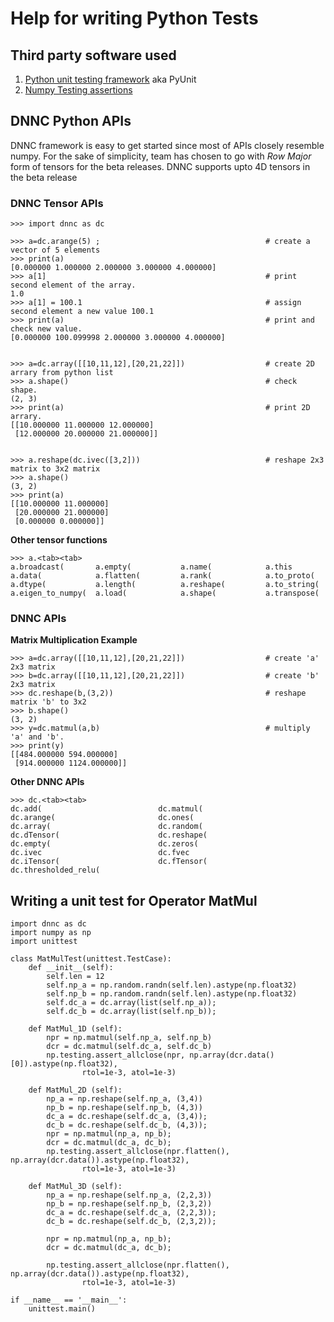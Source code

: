 # Help for writing Python Tests

## Third party software used

1. [Python unit testing framework](https://docs.python.org/2/library/unittest.html) aka PyUnit
1. [Numpy Testing assertions](https://docs.scipy.org/doc/numpy/reference/routines.testing.html)

## DNNC Python APIs
DNNC framework is easy to get started since most of APIs closely resemble numpy.
For the sake of simplicity, team has chosen to go with *Row Major* form of tensors for the beta releases. 
DNNC supports upto 4D tensors in the beta release

### DNNC Tensor APIs

```
>>> import dnnc as dc

>>> a=dc.arange(5) ;                                     # create a vector of 5 elements
>>> print(a)
[0.000000 1.000000 2.000000 3.000000 4.000000]
>>> a[1]                                                 # print second element of the array.
1.0
>>> a[1] = 100.1                                         # assign second element a new value 100.1
>>> print(a)                                             # print and check new value.
[0.000000 100.099998 2.000000 3.000000 4.000000]


>>> a=dc.array([[10,11,12],[20,21,22]])                  # create 2D arrary from python list
>>> a.shape()                                            # check shape.
(2, 3)
>>> print(a)                                             # print 2D arrary.
[[10.000000 11.000000 12.000000]
 [12.000000 20.000000 21.000000]]


>>> a.reshape(dc.ivec([3,2]))                            # reshape 2x3 matrix to 3x2 matrix
>>> a.shape()
(3, 2)
>>> print(a)
[[10.000000 11.000000]
 [20.000000 21.000000]
 [0.000000 0.000000]]
```


**Other tensor functions**
```
>>> a.<tab><tab>
a.broadcast(       a.empty(           a.name(            a.this             
a.data(            a.flatten(         a.rank(            a.to_proto(        
a.dtype(           a.length(          a.reshape(         a.to_string(       
a.eigen_to_numpy(  a.load(            a.shape(           a.transpose(  

```

### DNNC APIs

**Matrix Multiplication Example**

```
>>> a=dc.array([[10,11,12],[20,21,22]])                  # create 'a' 2x3 matrix 
>>> b=dc.array([[10,11,12],[20,21,22]])                  # create 'b' 2x3 matrix 
>>> dc.reshape(b,(3,2))                                  # reshape matrix 'b' to 3x2
>>> b.shape()
(3, 2)
>>> y=dc.matmul(a,b)                                     # multiply 'a' and 'b'.
>>> print(y)
[[484.000000 594.000000]
 [914.000000 1124.000000]]
 ```
 
**Other DNNC APIs**

```
>>> dc.<tab><tab>
dc.add(                          dc.matmul(
dc.arange(                       dc.ones(
dc.array(                        dc.random(
dc.dTensor(                      dc.reshape(
dc.empty(                        dc.zeros(
dc.ivec                          dc.fvec
dc.iTensor(                      dc.fTensor(
dc.thresholded_relu(
```

## Writing a unit test for Operator MatMul 

```
import dnnc as dc
import numpy as np
import unittest

class MatMulTest(unittest.TestCase):
    def __init__(self):
        self.len = 12
        self.np_a = np.random.randn(self.len).astype(np.float32)
        self.np_b = np.random.randn(self.len).astype(np.float32)
        self.dc_a = dc.array(list(self.np_a));
        self.dc_b = dc.array(list(self.np_b));

    def MatMul_1D (self):
        npr = np.matmul(self.np_a, self.np_b)
        dcr = dc.matmul(self.dc_a, self.dc_b)
        np.testing.assert_allclose(npr, np.array(dcr.data()[0]).astype(np.float32),
                rtol=1e-3, atol=1e-3)

    def MatMul_2D (self):
        np_a = np.reshape(self.np_a, (3,4))
        np_b = np.reshape(self.np_b, (4,3))
        dc_a = dc.reshape(self.dc_a, (3,4));
        dc_b = dc.reshape(self.dc_b, (4,3));
        npr = np.matmul(np_a, np_b);
        dcr = dc.matmul(dc_a, dc_b);
        np.testing.assert_allclose(npr.flatten(), np.array(dcr.data()).astype(np.float32),
                rtol=1e-3, atol=1e-3)

    def MatMul_3D (self):
        np_a = np.reshape(self.np_a, (2,2,3))
        np_b = np.reshape(self.np_b, (2,3,2))
        dc_a = dc.reshape(self.dc_a, (2,2,3));
        dc_b = dc.reshape(self.dc_b, (2,3,2));

        npr = np.matmul(np_a, np_b);
        dcr = dc.matmul(dc_a, dc_b);

        np.testing.assert_allclose(npr.flatten(), np.array(dcr.data()).astype(np.float32),
                rtol=1e-3, atol=1e-3)

if __name__ == '__main__':
    unittest.main()
```
